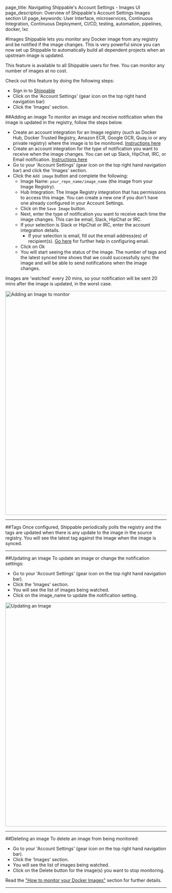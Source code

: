 page_title: Navigating Shippable's Account Settings - Images UI
page_description: Overview of Shippable's Account Settings Images section UI
page_keywords: User Interface, microservices, Continuous Integration, Continuous Deployment, CI/CD, testing, automation, pipelines, docker, lxc

#Images
Shippable lets you monitor any Docker image from any registry and be notified if 
the image changes. This is very powerful since you can now set up Shippable to 
automatically build all dependent projects when an upstream image is updated.

This feature is available to all Shippable users for free. You can monitor any 
number of images at no cost.

Check out this feature by doing the following steps:
-  Sign in to [Shippable](https://app.shippable.com)
- Click on the 'Account Settings' (gear icon on the top right hand navigation bar)
- Click the 'Images' section.

##Adding an image
To monitor an image and receive notification when the image is updated in the registry, 
follow the steps below.

- Create an account integration for an Image registry (such as Docker Hub, Docker 
Trusted Registry,  Amazon ECR, Google GCR, Quay.io or any private registry) where 
the image is to be monitored. 
[Instructions here](accountSettings/integrations/#Adding-an-account-integration/)
- Create an account integration for the type of notification you want to receive 
when the image changes. You can set up Slack, HipChat, IRC, or Email 
notification. [Instructions here](../continuous_integration/notifications/slack/)
- Go to your 'Account Settings' (gear icon on the top right hand navigation bar) 
and click the 'Images' section.
- Click the `Add image` button and complete the following:
     - Image Name: `your_repo_name/image_name` (the image from your Image Registry).
     - Hub Integration: The Image Registry integration that has permissions to 
     access this image. You can create a new one if you don't have one already 
     configured in your Account Settings.
     - Click on the `Save Image` button.
     - Next, enter the type of notification you want to receive each time the 
     image changes. This can be email, Slack, HipChat or IRC.
     - If your selection is Slack or HipChat or IRC, enter the account integration 
     details.
        - If your selection is email, fill out the email address(es) of recipient(s). 
        [Go here](../continuous_integration/notifications/email/) for further help 
        in configuring email.
     - Click on Ok
     - You will start seeing the status of the image. The number of tags and the 
     latest synced time shows that we could successfully sync the image and will 
     be able to send notifications when the image changes.

Images are 'watched' every 20 mins, so your notification will be sent 
20 mins after the image is updated, in the worst case.

<img src="../../images/accountSettings/addImage.png" alt="Adding an Image to 
monitor" style="width:700px;"/>

---

##Tags
Once configured, Shippable periodically polls the registry and the tags are updated 
when there is any update to the image in the source registry. You will see the 
latest tag against the image when the image is synced.

---

##Updating an image
To update an image or change the notification settings:

- Go to your 'Account Settings' (gear icon on the top right hand navigation bar).
- Click the 'Images' section.
- You will see the list of images being watched.
- Click on the image_name to update the notification setting.

<img src="../../images/accountSettings/updateImage.png" alt="Updating an Image" 
style="width:700px;"/>

---

##Deleting an image
To delete an image from being monitored:

- Go to your 'Account Settings' (gear icon on the top right hand navigation bar).
- Click the 'Images' section.
- You will see the list of images being watched.
- Click on the Delete button for the image(s) you want to stop monitoring.


Read the ["How to monitor your Docker Images"](/tutorials/howToMonitorDockerImages/) 
section for further details.

---
